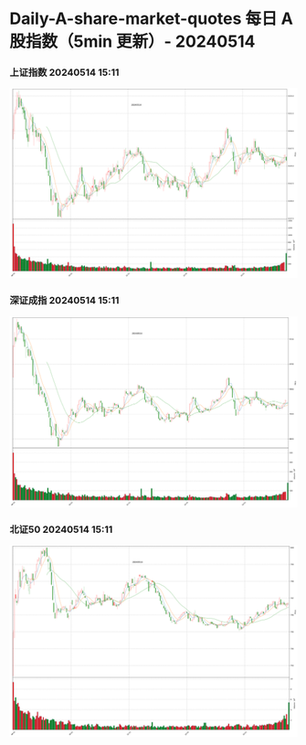 
# Daily-A-share-market-quotes 每日 A 股指数（5min 更新）- 20240514

### 上证指数 20240514 15:11
![](./fig/2024/5/20240514-sh000001.png)

### 深证成指 20240514 15:11
![](./fig/2024/5/20240514-sz399001.png)

### 北证50 20240514 15:11
![](./fig/2024/5/20240514-bj899050.png)
